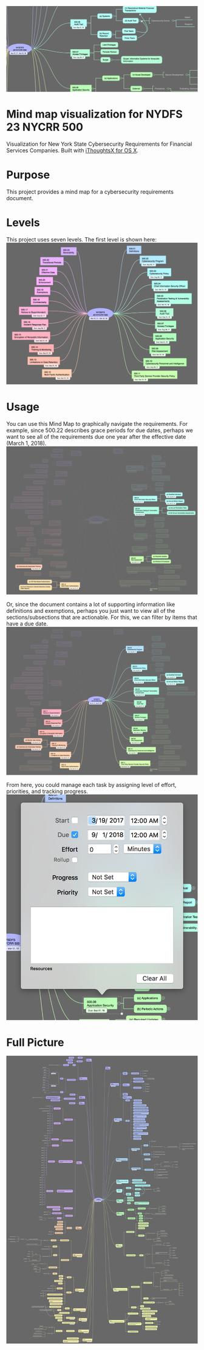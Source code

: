 ![Mindmap Screenshot](https://raw.githubusercontent.com/ScaleSec/nysdfs_23_nycrr_500/master/images/Top_Banner.png "Mindmap Screenshot")

# Mind map visualization for NYDFS 23 NYCRR 500
Visualization for New York State Cybersecurity Requirements for Financial Services Companies. Built with [iThoughtsX for OS X](https://www.toketaware.com/ithoughts-osx).

# Purpose
This project provides a mind map for a cybersecurity requirements document.

# Levels
This project uses seven levels. The first level is shown here:
![Mindmap L1](https://raw.githubusercontent.com/ScaleSec/nysdfs_23_nycrr_500/master/images/NYSDFS_23_NYCRR_500_L1.png "Mindmap L1")

# Usage
You can use this Mind Map to graphically navigate the requirements. For example, since 500.22 describes grace periods for due dates, perhaps we want to see all of the requirements due one year after the effective date (March 1, 2018).
![Requirements Due 2018-03-01](https://raw.githubusercontent.com/ScaleSec/nysdfs_23_nycrr_500/master/images/NYSDFS_23_NYCRR_500_Due_2018-03-01.png "Requirements Due 2018-03-01")

Or, since the document contains a lot of supporting information like definitions and exemptions, perhaps you just want to view all of the sections/subsections that are actionable. For this, we can filter by items that have a due date.
![Mindmap All Actionable](https://raw.githubusercontent.com/ScaleSec/nysdfs_23_nycrr_500/master/images/NYSDFS_23_NYCRR_500_All_Actionable.png "Mindmap All Actionable")

From here, you could manage each task by assigning level of effort, priorities, and tracking progress.
![Task Panel](https://raw.githubusercontent.com/ScaleSec/nysdfs_23_nycrr_500/master/images/Task_Panel.png "Mindmap All") <!-- .element height="50%" width="50%" -->

# Full Picture
![Mindmap All](https://raw.githubusercontent.com/ScaleSec/nysdfs_23_nycrr_500/master/images/NYSDFS_23_NYCRR_500_All.png "Mindmap All")